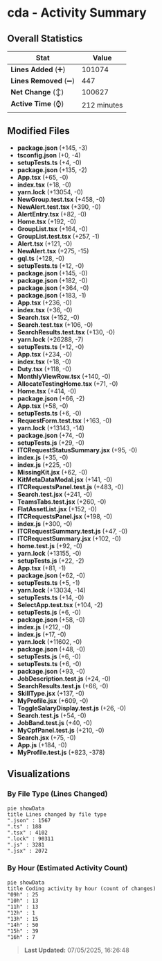 # cda - Activity Summary 

## Overall Statistics

| Stat                   | Value                                                             |
| ---------------------- | ----------------------------------------------------------------- |
| **Lines Added** (➕)   | 101074                                          |
| **Lines Removed** (➖) | 447                                        |
| **Net Change** (↕)    | 100627                |
| **Active Time** (⌚)   | 212 minutes |


## Modified Files
- **package.json** (+145, -3)
- **tsconfig.json** (+0, -4)
- **setupTests.ts** (+4, -0)
- **package.json** (+135, -2)
- **App.tsx** (+65, -0)
- **index.tsx** (+18, -0)
- **yarn.lock** (+13054, -0)
- **NewGroup.test.tsx** (+458, -0)
- **NewAlert.test.tsx** (+390, -0)
- **AlertEntry.tsx** (+82, -0)
- **Home.tsx** (+192, -0)
- **GroupList.tsx** (+164, -0)
- **GroupList.test.tsx** (+257, -1)
- **Alert.tsx** (+121, -0)
- **NewAlert.tsx** (+275, -15)
- **gql.ts** (+128, -0)
- **setupTests.ts** (+12, -0)
- **package.json** (+145, -0)
- **package.json** (+182, -0)
- **package.json** (+364, -0)
- **package.json** (+183, -1)
- **App.tsx** (+236, -0)
- **index.tsx** (+36, -0)
- **Search.tsx** (+152, -0)
- **Search.test.tsx** (+106, -0)
- **SearchResults.test.tsx** (+130, -0)
- **yarn.lock** (+26288, -7)
- **setupTests.ts** (+12, -0)
- **App.tsx** (+234, -0)
- **index.tsx** (+18, -0)
- **Duty.tsx** (+118, -0)
- **MonthlyViewRow.tsx** (+140, -0)
- **AllocateTestingHome.tsx** (+71, -0)
- **Home.tsx** (+414, -0)
- **package.json** (+66, -2)
- **App.tsx** (+58, -0)
- **setupTests.ts** (+6, -0)
- **RequestForm.test.tsx** (+163, -0)
- **yarn.lock** (+13143, -14)
- **package.json** (+74, -0)
- **setupTests.js** (+29, -0)
- **ITCRequestStatusSummary.jsx** (+95, -0)
- **index.js** (+35, -0)
- **index.js** (+225, -0)
- **MissingKit.jsx** (+62, -0)
- **KitMetaDataModal.jsx** (+141, -0)
- **ITCRequestsPanel.test.js** (+483, -0)
- **Search.test.jsx** (+241, -0)
- **TeamsTabs.test.jsx** (+260, -0)
- **FlatAssetList.jsx** (+152, -0)
- **ITCRequestsPanel.jsx** (+198, -0)
- **index.js** (+300, -0)
- **ITCRequestSummary.test.js** (+47, -0)
- **ITCRequestSummary.jsx** (+102, -0)
- **home.test.js** (+92, -0)
- **yarn.lock** (+13155, -0)
- **setupTests.js** (+22, -2)
- **App.tsx** (+81, -1)
- **package.json** (+62, -0)
- **setupTests.ts** (+5, -1)
- **yarn.lock** (+13034, -14)
- **setupTests.ts** (+14, -0)
- **SelectApp.test.tsx** (+104, -2)
- **setupTests.js** (+6, -0)
- **package.json** (+58, -0)
- **index.js** (+212, -0)
- **index.js** (+17, -0)
- **yarn.lock** (+11602, -0)
- **package.json** (+48, -0)
- **setupTests.js** (+6, -0)
- **setupTests.ts** (+6, -0)
- **package.json** (+93, -0)
- **JobDescription.test.js** (+24, -0)
- **SearchResults.test.js** (+66, -0)
- **SkillType.jsx** (+137, -0)
- **MyProfile.jsx** (+609, -0)
- **ToggleSalaryDisplay.test.js** (+26, -0)
- **Search.test.js** (+54, -0)
- **JobBand.test.js** (+40, -0)
- **MyCpfPanel.test.js** (+210, -0)
- **Search.jsx** (+75, -0)
- **App.js** (+184, -0)
- **MyProfile.test.js** (+823, -378)

## Visualizations

### By File Type (Lines Changed)

```mermaid
pie showData
title Lines changed by file type
".json" : 1567
".ts" : 188
".tsx" : 4102
".lock" : 90311
".js" : 3281
".jsx" : 2072
```

### By Hour (Estimated Activity Count)

```mermaid
pie showData
title Coding activity by hour (count of changes)
"09h" : 25
"10h" : 13
"11h" : 13
"12h" : 1
"13h" : 15
"14h" : 50
"15h" : 39
"16h" : 7
```


> **Last Updated:** 07/05/2025, 16:26:48